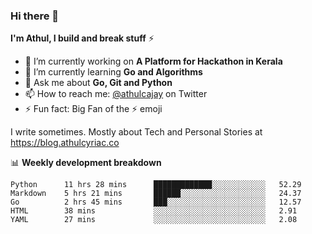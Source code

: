 ### Hi there 👋

**I'm Athul, I build and break stuff** :zap:


- 🔭 I’m currently working on **A Platform for Hackathon in Kerala**
- 🌱 I’m currently learning **Go and Algorithms**
- 💬 Ask me about **Go, Git and Python**
- 📫 How to reach me: [@athulcajay](https://twitter.com/athulcajay) on Twitter
- ⚡ Fun fact: Big Fan of the :zap: emoji

I write sometimes. Mostly about Tech and Personal Stories at https://blog.athulcyriac.co

📊 **Weekly development breakdown**
<!--START_SECTION:waka-->
```text
Python      11 hrs 28 mins      █████████████░░░░░░░░░░░░   52.29 
Markdown    5 hrs 21 mins       ██████░░░░░░░░░░░░░░░░░░░   24.37 
Go          2 hrs 45 mins       ███░░░░░░░░░░░░░░░░░░░░░░   12.57 
HTML        38 mins             ░░░░░░░░░░░░░░░░░░░░░░░░░   2.91 
YAML        27 mins             ░░░░░░░░░░░░░░░░░░░░░░░░░   2.08
```
<!--END_SECTION:waka-->
